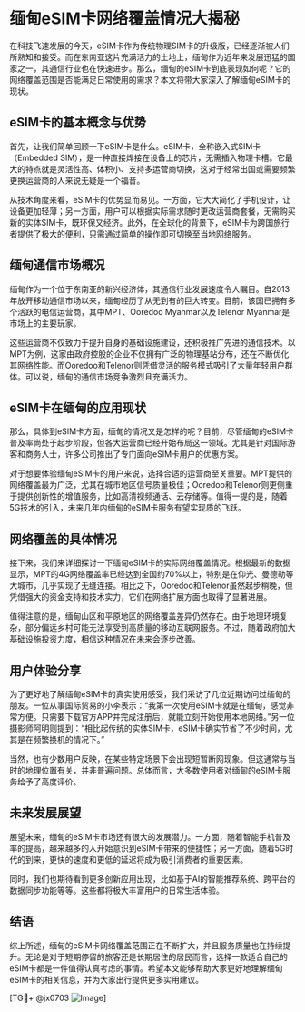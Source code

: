 # 缅甸eSIM卡网络覆盖情况大揭秘

在科技飞速发展的今天，eSIM卡作为传统物理SIM卡的升级版，已经逐渐被人们所熟知和接受。而在东南亚这片充满活力的土地上，缅甸作为近年来发展迅猛的国家之一，其通信行业也在快速进步。那么，缅甸的eSIM卡到底表现如何呢？它的网络覆盖范围是否能满足日常使用的需求？本文将带大家深入了解缅甸eSIM卡的现状。

## eSIM卡的基本概念与优势

首先，让我们简单回顾一下eSIM卡是什么。eSIM卡，全称嵌入式SIM卡（Embedded SIM），是一种直接焊接在设备上的芯片，无需插入物理卡槽。它最大的特点就是灵活性高、体积小、支持多运营商切换，这对于经常出国或需要频繁更换运营商的人来说无疑是一个福音。

从技术角度来看，eSIM卡的优势显而易见。一方面，它大大简化了手机设计，让设备更加轻薄；另一方面，用户可以根据实际需求随时更改运营商套餐，无需购买新的实体SIM卡，既环保又经济。此外，在全球化的背景下，eSIM卡为跨国旅行者提供了极大的便利，只需通过简单的操作即可切换至当地网络服务。

## 缅甸通信市场概况

缅甸作为一个位于东南亚的新兴经济体，其通信行业发展速度令人瞩目。自2013年放开移动通信市场以来，缅甸经历了从无到有的巨大转变。目前，该国已拥有多个活跃的电信运营商，其中MPT、Ooredoo Myanmar以及Telenor Myanmar是市场上的主要玩家。

这些运营商不仅致力于提升自身的基础设施建设，还积极推广先进的通信技术。以MPT为例，这家由政府控股的企业不仅拥有广泛的物理基站分布，还在不断优化其网络性能。而Ooredoo和Telenor则凭借灵活的服务模式吸引了大量年轻用户群体。可以说，缅甸的通信市场竞争激烈且充满活力。

## eSIM卡在缅甸的应用现状

那么，具体到eSIM卡方面，缅甸的情况又是怎样的呢？目前，尽管缅甸的eSIM卡普及率尚处于起步阶段，但各大运营商已经开始布局这一领域。尤其是针对国际游客和商务人士，许多公司推出了专门面向eSIM卡用户的优惠方案。

对于想要体验缅甸eSIM卡的用户来说，选择合适的运营商至关重要。MPT提供的网络覆盖最为广泛，尤其在城市地区信号质量极佳；Ooredoo和Telenor则更侧重于提供创新性的增值服务，比如高清视频通话、云存储等。值得一提的是，随着5G技术的引入，未来几年内缅甸的eSIM卡服务有望实现质的飞跃。

## 网络覆盖的具体情况

接下来，我们来详细探讨一下缅甸eSIM卡的实际网络覆盖情况。根据最新的数据显示，MPT的4G网络覆盖率已经达到全国约70%以上，特别是在仰光、曼德勒等大城市，几乎实现了无缝连接。相比之下，Ooredoo和Telenor虽然起步稍晚，但凭借强大的资金支持和技术实力，它们在网络扩展方面也取得了显著进展。

值得注意的是，缅甸山区和平原地区的网络覆盖差异仍然存在。由于地理环境复杂，部分偏远乡村可能无法享受到高质量的移动互联网服务。不过，随着政府加大基础设施投资力度，相信这种情况在未来会逐步改善。

## 用户体验分享

为了更好地了解缅甸eSIM卡的真实使用感受，我们采访了几位近期访问过缅甸的朋友。一位从事国际贸易的小李表示：“我第一次使用eSIM卡就是在缅甸，感觉非常方便。只需要下载官方APP并完成注册后，就能立刻开始使用本地网络。”另一位摄影师阿明则提到：“相比起传统的实体SIM卡，eSIM卡确实节省了不少时间，尤其是在频繁换机的情况下。”

当然，也有少数用户反映，在某些特定场景下会出现短暂断网现象。但这通常与当时的地理位置有关，并非普遍问题。总体而言，大多数使用者对缅甸的eSIM卡服务给予了高度评价。

## 未来发展展望

展望未来，缅甸的eSIM卡市场还有很大的发展潜力。一方面，随着智能手机普及率的提高，越来越多的人开始意识到eSIM卡带来的便捷性；另一方面，随着5G时代的到来，更快的速度和更低的延迟将成为吸引消费者的重要因素。

同时，我们也期待看到更多创新应用出现，比如基于AI的智能推荐系统、跨平台的数据同步功能等等。这些都将极大丰富用户的日常生活体验。

## 结语

综上所述，缅甸的eSIM卡网络覆盖范围正在不断扩大，并且服务质量也在持续提升。无论是对于短期停留的旅客还是长期居住的居民而言，选择一款适合自己的eSIM卡都是一件值得认真考虑的事情。希望本文能够帮助大家更好地理解缅甸eSIM卡的相关信息，并为大家出行提供更多实用建议。

[TG💪+ @jx0703 ![Image](https://github.com/user-attachments/assets/dbca1d08-cadb-493c-b0ec-ad6f7a83f270)]